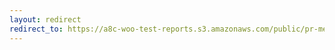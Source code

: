 ```yaml
---
layout: redirect
redirect_to: https://a8c-woo-test-reports.s3.amazonaws.com/public/pr-merge/43250/api/index.html
---
```

